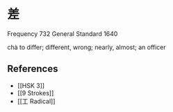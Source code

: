 # 差
Frequency 732
General Standard 1640

chà
to differ; different, wrong; nearly, almost; an officer

## References
- [[HSK 3]]
- [[9 Strokes]]
- [[工 Radical]]